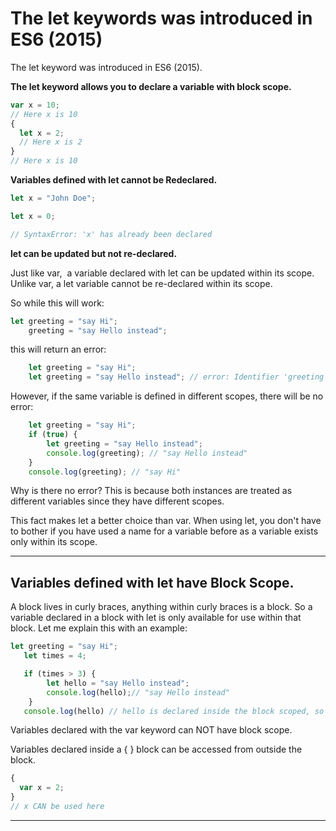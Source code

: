 # The let keywords was introduced in ES6 (2015)
The let keyword was introduced in ES6 (2015).

**The let keyword allows you to declare a variable with block scope.**

```js
var x = 10;
// Here x is 10
{
  let x = 2;
  // Here x is 2
}
// Here x is 10
```

**Variables defined with let cannot be Redeclared.**

```js
let x = "John Doe";

let x = 0;

// SyntaxError: 'x' has already been declared
```
**let can be updated but not re-declared.**

Just like var,  a variable declared with let can be updated within its scope. Unlike var, a let variable cannot be re-declared within its scope. 

So while this will work:

```jsx
let greeting = "say Hi";
    greeting = "say Hello instead";
```

this will return an error:

```jsx
    let greeting = "say Hi";
    let greeting = "say Hello instead"; // error: Identifier 'greeting' has already been declared
```

However, if the same variable is defined in different scopes, there will be no error:

```jsx
    let greeting = "say Hi";
    if (true) {
        let greeting = "say Hello instead";
        console.log(greeting); // "say Hello instead"
    }
    console.log(greeting); // "say Hi"
```

Why is there no error? This is because both instances are treated as different variables since they have different scopes.

This fact makes let a better choice than var. When using let, you don't have to bother if you have used a name for a variable before as a variable exists only within its scope.

***

## Variables defined with let have Block Scope.
A block lives in curly braces, anything within curly braces is a block. 
So a variable declared in a block with let is only available for use within that block. Let me explain this with an example:

```js
let greeting = "say Hi";
   let times = 4;

   if (times > 3) {
        let hello = "say Hello instead";
        console.log(hello);// "say Hello instead"
    }
   console.log(hello) // hello is declared inside the block scoped, so it does not exist outside
```
Variables declared with the var keyword can NOT have block scope.

Variables declared inside a { } block can be accessed from outside the block.

```js
{
  var x = 2;
}
// x CAN be used here
```
***